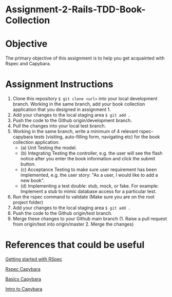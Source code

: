# Assignment-2-Rails-TDD-Book-Collection

# Objective

The primary objective of this assignment is to help you get acquainted with Rspec and Capybara.

# Assignment Instructions

1. Clone this repository `$ git clone <url>` into your local development branch. Working in the same branch, add your book collection application that you designed in assignment 1.
2. Add your changes to the local staging area `$ git add .`
3. Push the code to the Github origin/development branch.
4. Pull the changes into your local test branch.
5. Working in the same branch, write a minimum of 4 relevant rspec-capybara tests (visiting, auto-filling form, navigating etc) for the book collection application:
   - (a) Unit Testing the model.
   - (b) Integrating Testing the controller, e.g. the user will see the flash notice after you enter the book information and click the submit button.
   - (c) Acceptance Testing to make sure user requirement has been implemented, e.g. the user story: "As a user, I would like to add a new book".
   - (d) Implementing a test double: stub, mock, or fake. For example: Implement a stub to mimic database access for a particular test.
6. Run the rspec command to validate (Make sure you are on the root project folder)
7. Add your changes to the local staging area `$ git add .`
8. Push the code to the Github origin/test branch.
9. Merge these changes to your Github main branch (1. Raise a pull request from origin/test into origin/master 2. Merge the changes)

# References that could be useful

[Getting started with RSpec](https://semaphoreci.com/community/tutorials/getting-started-with-rspec)

[Rspec Capybara](https://www.codewithjason.com/rails-testing-hello-world-using-rspec-capybara)

[Basics Capybara](https://www.sitepoint.com/basics-capybara-improving-tests)

[Intro to Capybara](https://learn.co/lessons/intro-to-capybara)
